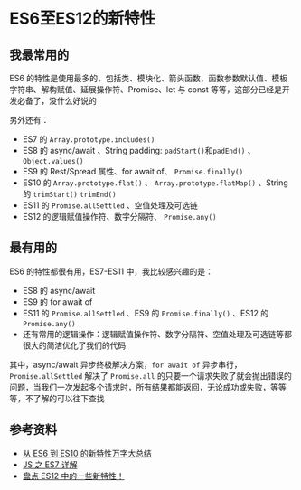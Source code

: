 # ES6至ES12的新特性

## 我最常用的

ES6 的特性是使用最多的，包括类、模块化、箭头函数、函数参数默认值、模板字符串、解构赋值、延展操作符、Promise、let 与 const 等等，这部分已经是开发必备了，没什么好说的

另外还有：

-   ES7 的 `Array.prototype.includes()`
-   ES8 的 async/await 、String padding: `padStart()`和`padEnd()` 、 `Object.values()`
-   ES9 的 Rest/Spread 属性、for await of、 `Promise.finally()`
-   ES10 的 `Array.prototype.flat()` 、 `Array.prototype.flatMap()` 、String 的 `trimStart()` `trimEnd()`
-   ES11 的 `Promise.allSettled` 、空值处理及可选链
-   ES12 的逻辑赋值操作符、数字分隔符、 `Promise.any()`

## 最有用的

ES6 的特性都很有用，ES7-ES11 中，我比较感兴趣的是：

-   ES8 的 async/await
-   ES9 的 for await of
-   ES11 的 `Promise.allSettled` 、ES9 的 `Promise.finally()` 、ES12 的 `Promise.any()`
-   还有常用的逻辑操作：逻辑赋值操作符、数字分隔符、空值处理及可选链等都很大的简洁优化了我们的代码

其中，async/await 异步终极解决方案，`for await of` 异步串行，`Promise.allSettled` 解决了 `Promise.all` 的只要一个请求失败了就会抛出错误的问题，当我们一次发起多个请求时，所有结果都能返回，无论成功或失败，等等等，不了解的可以往下查找

## 参考资料

-   [从 ES6 到 ES10 的新特性万字大总结](https://zhuanlan.zhihu.com/p/342882092?utm_source=wechat_session&utm_medium=social&utm_oi=56197411504128)
-   [JS 之 ES7 详解](https://mp.weixin.qq.com/s/H6jUAGlkREM5SJgXc1Mjvw)
-   [盘点 ES12 中的一些新特性！](https://segmentfault.com/a/1190000041293383)
